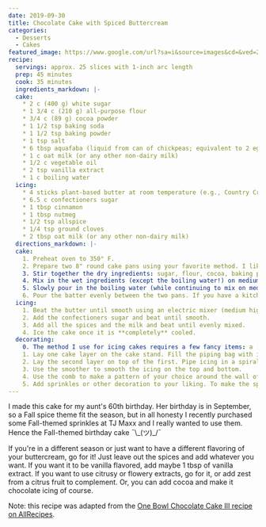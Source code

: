 ```yaml
---
date: 2019-09-30
title: Chocolate Cake with Spiced Buttercream
categories:
  - Desserts
  - Cakes
featured_image: https://www.google.com/url?sa=i&source=images&cd=&ved=2ahUKEwit0-mj-fnkAhVLrVkKHTEPBAIQjRx6BAgBEAQ&url=https%3A%2F%2Ftastesbetterfromscratch.com%2Fhersheys-perfectly-chocolate-chocolate-cake%2F&psig=AOvVaw0ndgwMr9Sutt3p6-trZPQu&ust=1569981038787108
recipe:
  servings: approx. 25 slices with 1-inch arc length
  prep: 45 minutes
  cook: 35 minutes
  ingredients_markdown: |-
  cake:
    * 2 c (400 g) white sugar
    * 1 3/4 c (210 g) all-purpose flour
    * 3/4 c (89 g) cocoa powder
    * 1 1/2 tsp baking soda
    * 1 1/2 tsp baking powder
    * 1 tsp salt
    * 6 tbsp aquafaba (liquid from can of chickpeas; equivalent to 2 eggs)
    * 1 c oat milk (or any other non-dairy milk)
    * 1/2 c vegetable oil
    * 2 tsp vanilla extract
    * 1 c boiling water
  icing:
    * 4 sticks plant-based butter at room temperature (e.g., Country Crock plant butter)
    * 6.5 c confectioners sugar
    * 1 tbsp cinnamon
    * 1 tbsp nutmeg
    * 1/2 tsp allspice
    * 1/4 tsp ground cloves
    * 2 tbsp oat milk (or any other non-dairy milk)
  directions_markdown: |-
  cake:
    1. Preheat oven to 350° F. 
    2. Prepare two 8" round cake pans using your favorite method. I like to spray the pans with olive oil baking spray and cut out parchment paper to line the bottom and the sides. You might prefer another method, e.g., buttering/oiling + flouring the pan. It really doesn't matter, you just don't want the cake to stick. 
    3. Stir together the dry ingredients: sugar, flour, cocoa, baking powder, baking soda, and salt.
    4. Mix in the wet ingredients (except the boiling water!) on medium speed for about 2 minutes: eggs, milk, oil, and vanilla.  
    5. Slowly pour in the boiling water (while continuing to mix on medium speed). Note: the batter will be super thin. This is expected.
    6. Pour the batter evenly between the two pans. If you have a kitchen scale and prefer math to visual inspection, you can weigh the bowl before you start and after you make the batter, subtract the bowl weight from the bowl+batter weight, and divide by 2 to get the weight you want to pour into each tin. If you are using a KitchenAid 9-qt metal bowl and forgot to weigh it before mixing the batter, I've been there before---mine weighs 791 grams and yours probably does too. 
  icing:
    1. Beat the butter until smooth using an electric mixer (medium high speed/KitchenAid level 3).
    2. Add the confectioners sugar and beat until smooth.
    3. Add all the spices and the milk and beat until evenly mixed.
    4. Ice the cake once it is **completely** cooled.
  decorating:
    0. The method I use for icing cakes requires a few fancy items: a [revolving cake stand](https://www.amazon.com/Decorating-Turntable-Desserts-Construction-Non-slipping/dp/B07HHX9V1P/ref=sr_1_10?keywords=revolving+cake+stand&qid=1569892347&s=home-garden&sr=1-10), an [offset icing spatula](https://www.amazon.com/OXO-Grips-Offset-Icing-Spatula/dp/B00004OCNM/ref=sr_1_4?crid=2Z7APU6HT2ESU&keywords=offset+icing+spatula&qid=1569892395&s=home-garden&sprefix=offset+icing+%2Cgarden%2C140&sr=1-4), a piping bag, and an [icing smoother/decorating comb](https://www.amazon.com/Ateco-1447-Decorating-Icing-Smoother/dp/B0000VOOXI/ref=pd_sbs_79_t_0/136-6522676-3894567?_encoding=UTF8&pd_rd_i=B0000VOOXI&pd_rd_r=10b27713-a675-483e-af72-eebb7ec9ed5b&pd_rd_w=nsnig&pd_rd_wg=8DM1C&pf_rd_p=5cfcfe89-300f-47d2-b1ad-a4e27203a02a&pf_rd_r=8DV5PY088M9WY3B763NJ&psc=1&refRID=8DV5PY088M9WY3B763NJ). 
    1. Lay one cake layer on the cake stand. Fill the piping bag with icing and pipe in a spiral pattern covering the top of the cake. Smooth it with the offset spatula.
    2. Lay the second layer on top of the first. Pipe icing in a spiral pattern along the walls of the two layers, starting from the bottom and working your way to the top. Once you cover the walls, do the same thing on the top of the cake. 
    3. Use the smoother to smooth the icing on the top and bottom. 
    4. Use the comb to make a pattern of your choice around the wall of the cake.
    5. Add sprinkles or other decoration to your liking. To make the sprinkle-60 in the picture, I made a stencil by drawing the numbers on parchment paper and cutting out the numbers. I then placed the paper (with the numbers removed) on top of the cake and filled the open areas densely with sprinkles. Carefully remove the paper and smooth around sprinkles as needed.
---
```

I made this cake for my aunt's 60th birthday. Her birthday is in September, so a Fall spice theme fit the season, but in all honesty I recently purchased some Fall-themed sprinkles at TJ Maxx and I really wanted to use them. Hence the Fall-themed birthday cake ¯\\\_(ツ)\_/¯ 

If you're in a different season or just want to have a different flavoring of your buttercream, go for it! Just leave out the spices and add whatever you want. If you want it to be vanilla flavored, add maybe 1 tbsp of vanilla extract. If you want to use citrusy or flowery extracts, go for it, or add zest from a citrus fruit to complement. Or, you can add cocoa and make it chocolate icing of course.

Note: this recipe was adapted from the [One Bowl Chocolate Cake III recipe on AllRecipes](https://www.allrecipes.com/recipe/17981/one-bowl-chocolate-cake-iii/).